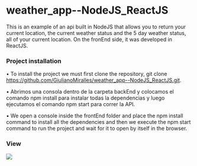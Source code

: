 # weather_app--NodeJS_ReactJS
This is an example of an api built in NodeJS that allows you to return your current location, the current weather status and the 5 day weather status, all of your current location. On the fronEnd side, it was developed in ReactJS.

### Project installation
• To install the project we must first clone the repository, git clone https://github.com/GiulianoMiralles/weather_app--NodeJS_ReactJS.git.

• Abrimos una consola dentro de la carpeta backEnd y colocamos el comando npm install para instalar todas la dependencias y luego ejecutamos el comando npm start para correr la API.

• We open a console inside the frontEnd folder and place the npm install command to install all the dependencies and then we execute the npm start command to run the project and wait for it to open by itself in the browser.
 
 
 ### View
 
  <img src="https://imgur.com/LFAkPFY.png"/>
